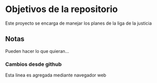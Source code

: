 # Objetivos de la repositorio

Este proyecto se encarga de manejar los planes de la liga de la justicia


## Notas
Pueden hacer lo que quieran...

### Cambios desde github
Esta linea es agregada mediante navegador web
